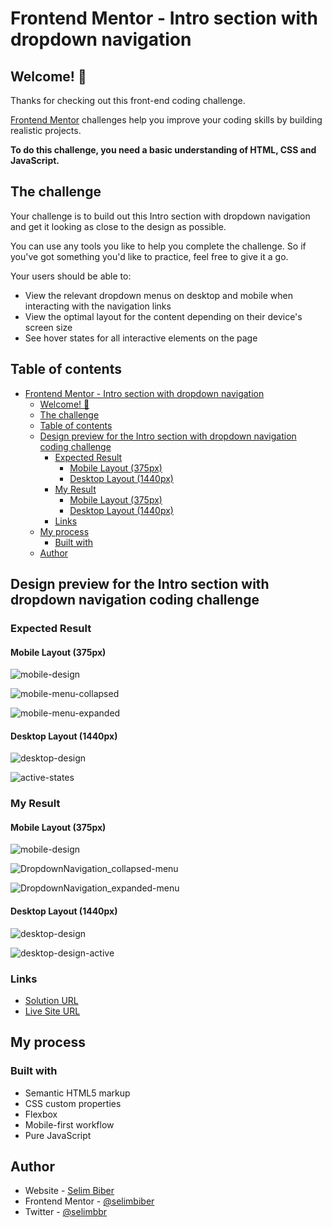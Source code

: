 # Frontend Mentor - Intro section with dropdown navigation

## Welcome! 👋

Thanks for checking out this front-end coding challenge.

[Frontend Mentor](https://www.frontendmentor.io) challenges help you improve your coding skills by building realistic projects.

**To do this challenge, you need a basic understanding of HTML, CSS and JavaScript.**

## The challenge

Your challenge is to build out this Intro section with dropdown navigation and get it looking as close to the design as possible.

You can use any tools you like to help you complete the challenge. So if you've got something you'd like to practice, feel free to give it a go.

Your users should be able to:

- View the relevant dropdown menus on desktop and mobile when interacting with the navigation links
- View the optimal layout for the content depending on their device's screen size
- See hover states for all interactive elements on the page

## Table of contents

- [Frontend Mentor - Intro section with dropdown navigation](#frontend-mentor---intro-section-with-dropdown-navigation)
  - [Welcome! 👋](#welcome-)
  - [The challenge](#the-challenge)
  - [Table of contents](#table-of-contents)
  - [Design preview for the Intro section with dropdown navigation coding challenge](#design-preview-for-the-intro-section-with-dropdown-navigation-coding-challenge)
    - [Expected Result](#expected-result)
      - [Mobile Layout (375px)](#mobile-layout-375px)
      - [Desktop Layout (1440px)](#desktop-layout-1440px)
    - [My Result](#my-result)
      - [Mobile Layout (375px)](#mobile-layout-375px-1)
      - [Desktop Layout (1440px)](#desktop-layout-1440px-1)
    - [Links](#links)
  - [My process](#my-process)
    - [Built with](#built-with)
  - [Author](#author)

## Design preview for the Intro section with dropdown navigation coding challenge

### Expected Result

#### Mobile Layout (375px)

![mobile-design](https://github.com/selimbiber/Pure-JavaScript-Projects/assets/117529414/d046d754-bfb2-4889-8a47-3e4f5f073b56)

![mobile-menu-collapsed](https://github.com/selimbiber/Pure-JavaScript-Projects/assets/117529414/82e28bf8-f23b-4f3b-a902-2aa5398120c6)

![mobile-menu-expanded](https://github.com/selimbiber/Pure-JavaScript-Projects/assets/117529414/cffe3c33-cf3f-427d-acff-0f24b1241519)

#### Desktop Layout (1440px)

![desktop-design](https://github.com/selimbiber/Pure-JavaScript-Projects/assets/117529414/4888b1be-d0e1-405d-b8a2-14e3f1beba62)

![active-states](https://github.com/selimbiber/Pure-JavaScript-Projects/assets/117529414/6d6d3662-ca05-4afa-86e4-2e18b59de116)

### My Result

#### Mobile Layout (375px)

![mobile-design](https://github.com/selimbiber/Pure-JavaScript-Projects/assets/117529414/ad6e6466-3173-412f-8eca-6b376f38101b)

![DropdownNavigation_collapsed-menu](https://github.com/selimbiber/Pure-JavaScript-Projects/assets/117529414/877cdbc8-ee5e-41a6-baa0-79759a806dbe)

![DropdownNavigation_expanded-menu](https://github.com/selimbiber/Pure-JavaScript-Projects/assets/117529414/f0a3cc68-570b-43de-8cb9-bbdf5297025d)

#### Desktop Layout (1440px)

![desktop-design](https://github.com/selimbiber/Pure-JavaScript-Projects/assets/117529414/dbd13986-8e0b-423d-b046-f74da622e912)

![desktop-design-active](https://github.com/selimbiber/Pure-JavaScript-Projects/assets/117529414/3be4096a-6e25-464b-a9e1-dce24c57c944)

### Links

- [Solution URL](https://www.frontendmentor.io/solutions/intro-section-with-dropdown-navigation-BDD3P2F3nd)
- [Live Site URL](https://selimbiber.github.io/Pure-JavaScript-Projects/DropdownNavigation/)

## My process

### Built with

- Semantic HTML5 markup
- CSS custom properties
- Flexbox
- Mobile-first workflow
- Pure JavaScript

## Author

- Website - [Selim Biber](https://www.selimbiber.dev)
- Frontend Mentor - [@selimbiber](https://www.frontendmentor.io/profile/selimbiber)
- Twitter - [@selimbbr](https://www.twitter.com/selimbbr)
